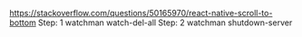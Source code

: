 https://stackoverflow.com/questions/50165970/react-native-scroll-to-bottom
Step: 1 watchman watch-del-all Step: 2 watchman shutdown-server